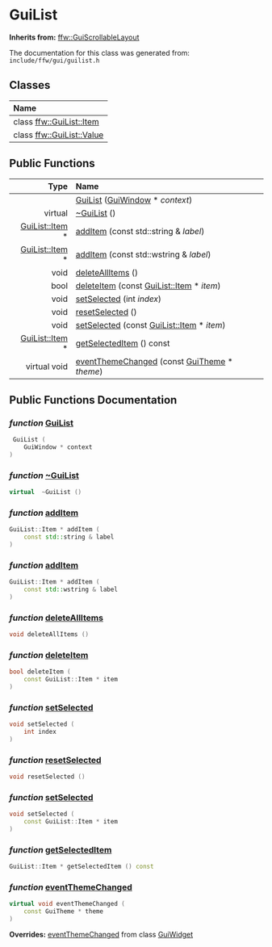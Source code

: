 GuiList
===================================


**Inherits from:** [ffw::GuiScrollableLayout](ffw_GuiScrollableLayout.html)

The documentation for this class was generated from: `include/ffw/gui/guilist.h`



## Classes

| Name |
|:-----|
| class [ffw::GuiList::Item](ffw_GuiList_Item.html) |
| class [ffw::GuiList::Value](ffw_GuiList_Value.html) |


## Public Functions

| Type | Name |
| -------: | :------- |
|   | [GuiList](#ac9d0483) ([GuiWindow](ffw_GuiWindow.html) * _context_)  |
|  virtual  | [~GuiList](#0f3ac750) ()  |
|  [GuiList::Item](ffw_GuiList_Item.html) * | [addItem](#dbe62119) (const std::string & _label_)  |
|  [GuiList::Item](ffw_GuiList_Item.html) * | [addItem](#d8db7b91) (const std::wstring & _label_)  |
|  void | [deleteAllItems](#91f94fa7) ()  |
|  bool | [deleteItem](#a671ea86) (const [GuiList::Item](ffw_GuiList_Item.html) * _item_)  |
|  void | [setSelected](#622970ed) (int _index_)  |
|  void | [resetSelected](#8c4e7891) ()  |
|  void | [setSelected](#7f9a1693) (const [GuiList::Item](ffw_GuiList_Item.html) * _item_)  |
|  [GuiList::Item](ffw_GuiList_Item.html) * | [getSelectedItem](#2f1eb20c) () const  |
|  virtual void | [eventThemeChanged](#86eb2b69) (const [GuiTheme](ffw_GuiTheme.html) * _theme_)  |


## Public Functions Documentation

### _function_ <a id="ac9d0483" href="#ac9d0483">GuiList</a>

```cpp
 GuiList (
    GuiWindow * context
) 
```



### _function_ <a id="0f3ac750" href="#0f3ac750">~GuiList</a>

```cpp
virtual  ~GuiList () 
```



### _function_ <a id="dbe62119" href="#dbe62119">addItem</a>

```cpp
GuiList::Item * addItem (
    const std::string & label
) 
```



### _function_ <a id="d8db7b91" href="#d8db7b91">addItem</a>

```cpp
GuiList::Item * addItem (
    const std::wstring & label
) 
```



### _function_ <a id="91f94fa7" href="#91f94fa7">deleteAllItems</a>

```cpp
void deleteAllItems () 
```



### _function_ <a id="a671ea86" href="#a671ea86">deleteItem</a>

```cpp
bool deleteItem (
    const GuiList::Item * item
) 
```



### _function_ <a id="622970ed" href="#622970ed">setSelected</a>

```cpp
void setSelected (
    int index
) 
```



### _function_ <a id="8c4e7891" href="#8c4e7891">resetSelected</a>

```cpp
void resetSelected () 
```



### _function_ <a id="7f9a1693" href="#7f9a1693">setSelected</a>

```cpp
void setSelected (
    const GuiList::Item * item
) 
```



### _function_ <a id="2f1eb20c" href="#2f1eb20c">getSelectedItem</a>

```cpp
GuiList::Item * getSelectedItem () const 
```



### _function_ <a id="86eb2b69" href="#86eb2b69">eventThemeChanged</a>

```cpp
virtual void eventThemeChanged (
    const GuiTheme * theme
) 
```



**Overrides:** [eventThemeChanged](/doxygen/ffw_GuiWidget.md#d1726419) from class [GuiWidget](/doxygen/ffw_GuiWidget.md)



